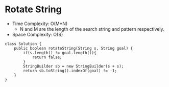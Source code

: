 # Rotate String

- Time Complexity: O(M\*N)
  - N and M are the length of the search string and pattern respectively.
- Space Complexity: O(S)

```
class Solution {
    public boolean rotateString(String s, String goal) {
        if(s.length() != goal.length()){
            return false;
        }
        StringBuilder sb = new StringBuilder(s + s);
        return sb.toString().indexOf(goal) != -1;
    }
}
```
